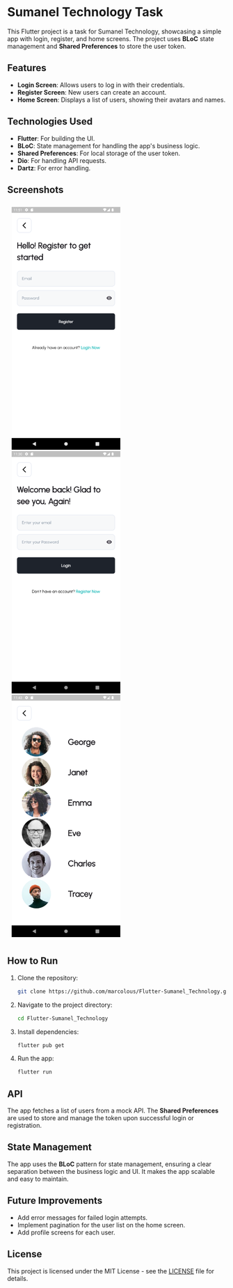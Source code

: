 # Sumanel Technology Task

This Flutter project is a task for Sumanel Technology, showcasing a simple app with login, register, and home screens. The project uses **BLoC** state management and **Shared Preferences** to store the user token.

## Features

- **Login Screen**: Allows users to log in with their credentials.
- **Register Screen**: New users can create an account.
- **Home Screen**: Displays a list of users, showing their avatars and names.

## Technologies Used

- **Flutter**: For building the UI.
- **BLoC**: State management for handling the app's business logic.
- **Shared Preferences**: For local storage of the user token.
- **Dio**: For handling API requests.
- **Dartz**: For error handling.

## Screenshots

<div style="display: flex;">
    <div style="margin: 10px;">
        <img src="Screenshots/Screenshot1.png" alt="Login Screen" width="250"/>
        <img src="Screenshots/Screenshot2.png" alt="Register Screen" width="250"/>
        <img src="Screenshots/Screenshot3.png" alt="Register Screen" width="250"/>
    </div>
</div>



## How to Run

1. Clone the repository:
    ```bash
    git clone https://github.com/marcolous/Flutter-Sumanel_Technology.git
    ```
   
2. Navigate to the project directory:
    ```bash
    cd Flutter-Sumanel_Technology
    ```

3. Install dependencies:
    ```bash
    flutter pub get
    ```

4. Run the app:
    ```bash
    flutter run
    ```

## API

The app fetches a list of users from a mock API. The **Shared Preferences** are used to store and manage the token upon successful login or registration.

## State Management

The app uses the **BLoC** pattern for state management, ensuring a clear separation between the business logic and UI. It makes the app scalable and easy to maintain.

## Future Improvements

- Add error messages for failed login attempts.
- Implement pagination for the user list on the home screen.
- Add profile screens for each user.

## License

This project is licensed under the MIT License - see the [LICENSE](LICENSE) file for details.
